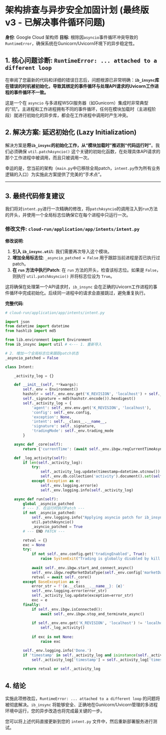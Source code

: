 # 架构排查与异步安全加固计划 (最终版 v3 - 已解决事件循环问题)

**身份**: Google Cloud 架构师
**目标**: 根除因`asyncio`事件循环冲突导致的`RuntimeError`，确保系统在Gunicorn/Uvicorn环境下的异步稳定性。

## 1. 核心问题诊断: `RuntimeError: ... attached to a different loop`

在审阅了您最新的代码和详细的错误日志后，问题根源已非常明确：**`ib_insync`库在错误的时机被初始化，导致其绑定的事件循环与处理API请求的Uvicorn工作进程的事件循环不一致。**

这是一个在 `asyncio` 与多进程WSGI服务器（如Gunicorn）集成时非常典型的“坑”。主进程和工作进程拥有不同的事件循环，任何在模块加载时（主进程阶段）就进行初始化的异步库，都会在工作进程中调用时产生冲突。

## 2. 解决方案: 延迟初始化 (Lazy Initialization)

解决方案是**将`ib_insync`的初始化工作，从“模块加载时”推迟到“代码运行时”**。我们必须确保 `util.patchAsyncio()` 这个关键的初始化函数，在处理具体API请求的那个工作进程中被调用，而且只被调用一次。

幸运的是，您当前的架构（`main.py`中已移除全局patch，`intent.py`作为所有业务逻辑的入口）为实施此方案提供了完美的“手术点”。

---

## 3. 最终代码修复建议

我们将对`intent.py`进行一次精确的修改，将`patchAsyncio`的调用注入到`run`方法的开头，并使用一个全局标志位确保它在每个进程中只运行一次。

### **修改文件**: `cloud-run/application/app/intents/intent.py`

**修改说明**:
1.  **引入 `ib_insync.util`**: 我们需要再次导入这个模块。
2.  **增加全局标志位**: `_asyncio_patched = False` 用于跟踪当前进程是否已执行过patch。
3.  **在 `run` 方法中执行Patch**: 在 `run` 方法的开头，检查该标志位。如果是 `False`，则执行 `util.patchAsyncio()` 并将标志位设为 `True`。

这将确保在处理第一个API请求时，`ib_insync` 会在正确的Uvicorn工作进程的事件循环中完成初始化。后续同一进程中的请求会直接跳过，避免重复执行。

**完整代码**:

```python
# cloud-run/application/app/intents/intent.py

import json
from datetime import datetime
from hashlib import md5

from lib.environment import Environment
from ib_insync import util # <--- 1. 重新导入

# 2. 增加一个全局标志位来跟踪patch状态
_asyncio_patched = False

class Intent:

    _activity_log = {}

    def __init__(self, **kwargs):
        self._env = Environment()
        hashstr = self._env.env.get('K_REVISION', 'localhost') + self.__class__.__name__ + json.dumps(kwargs, sort_keys=True)
        self._signature = md5(hashstr.encode()).hexdigest()
        self._activity_log = {
            'agent': self._env.env.get('K_REVISION', 'localhost'),
            'config': self._env.config,
            'exception': None,
            'intent': self.__class__.__name__,
            'signature': self._signature,
            'tradingMode': self._env.trading_mode
        }

    async def _core(self):
        return {'currentTime': (await self._env.ibgw.reqCurrentTimeAsync()).isoformat()}

    def _log_activity(self):
        if len(self._activity_log):
            try:
                self._activity_log.update(timestamp=datetime.utcnow())
                self._env.db.collection('activity').document().set(self._activity_log)
            except Exception as e:
                self._env.logging.error(e)
                self._env.logging.info(self._activity_log)

    async def run(self):
        global _asyncio_patched
        # --- 3. 在运行时执行Patch --- 
        if not _asyncio_patched:
            self._env.logging.info("Applying asyncio patch for ib_insync in worker process...")
            util.patchAsyncio()
            _asyncio_patched = True
        # --- END PATCH --- 

        retval = {}
        exc = None
        try:
            if not self._env.config.get('tradingEnabled', True):
                raise SystemExit("Trading is globally disabled by kill switch.")
            
            await self._env.ibgw.start_and_connect_async()
            self._env.ibgw.reqMarketDataType(self._env.config['marketDataType'])
            retval = await self._core()
        except BaseException as e:
            error_str = f'{e.__class__.__name__}: {e}'
            self._env.logging.error(error_str)
            self._activity_log.update(exception=error_str)
            exc = e
        finally:
            if self._env.ibgw.isConnected():
                await self._env.ibgw.stop_and_terminate_async()
            
            if self._env.env.get('K_REVISION', 'localhost') != 'localhost':
                self._log_activity()
            
            if exc is not None:
                raise exc

        self._env.logging.info('Done.')
        if 'timestamp' in self._activity_log and isinstance(self._activity_log['timestamp'], datetime):
            self._activity_log['timestamp'] = self._activity_log['timestamp'].isoformat()
            
        return retval or self._activity_log
```

## 4. 结论

实施此项修改后，`RuntimeError: ... attached to a different loop` 的问题将被彻底解决。`ib_insync` 将能够安全、正确地在Gunicorn/Uvicorn管理的多进程环境中运行，您的异步改造也将完成最关键的一步。

您可以将上述代码直接更新到您的 `intent.py` 文件中，然后重新部署服务进行测试。
